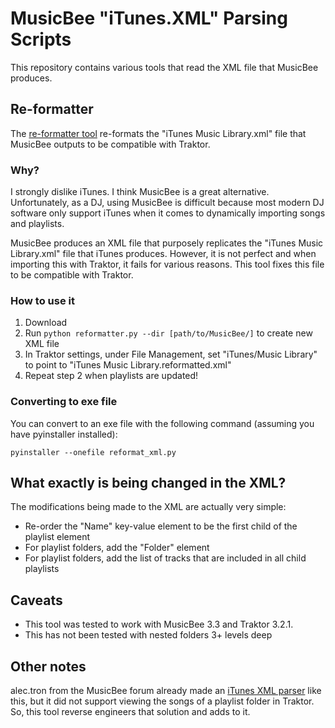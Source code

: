 # MusicBee "iTunes.XML" Parsing Scripts
This repository contains various tools that read the XML file that MusicBee produces.

## Re-formatter
The [re-formatter tool](https://github.com/jpecht/musicbee-xml-scripts/tree/master/reformat-xml) re-formats the "iTunes Music Library.xml" file that MusicBee outputs to be compatible with Traktor.

### Why?
I strongly dislike iTunes. I think MusicBee is a great alternative. Unfortunately, as a DJ, using MusicBee is difficult because most modern DJ software only support iTunes when it comes to dynamically importing songs and playlists.

MusicBee produces an XML file that purposely replicates the "iTunes Music Library.xml" file that iTunes produces. However, it is not perfect and when importing this with Traktor, it fails for various reasons. This tool fixes this file to be compatible with Traktor.

### How to use it
1. Download
2. Run `python reformatter.py --dir [path/to/MusicBee/]` to create new XML file
3. In Traktor settings, under File Management, set "iTunes/Music Library" to point to "iTunes Music Library.reformatted.xml"
4. Repeat step 2 when playlists are updated!

### Converting to exe file
You can convert to an exe file with the following command (assuming you have pyinstaller installed):
```
pyinstaller --onefile reformat_xml.py
```

## What exactly is being changed in the XML?
The modifications being made to the XML are actually very simple:
- Re-order the "Name" key-value element to be the first child of the playlist element
- For playlist folders, add the "Folder" element
- For playlist folders, add the list of tracks that are included in all child playlists

## Caveats
- This tool was tested to work with MusicBee 3.3 and Traktor 3.2.1.
- This has not been tested with nested folders 3+ levels deep

## Other notes
alec.tron from the MusicBee forum already made an [iTunes XML parser](https://getmusicbee.com/forum/index.php?topic=25608.0) like this, but it did not support viewing the songs of a playlist folder in Traktor. So, this tool reverse engineers that solution and adds to it.
